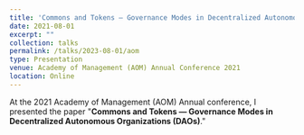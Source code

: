 ```yaml
---
title: 'Commons and Tokens — Governance Modes in Decentralized Autonomous Organizations (DAOs)'
date: 2021-08-01
excerpt: ""
collection: talks
permalink: /talks/2023-08-01/aom
type: Presentation
venue: Academy of Management (AOM) Annual Conference 2021
location: Online
---
```


At the 2021 Academy of Management (AOM) Annual conference, I presented the paper "**Commons and Tokens — Governance Modes in Decentralized Autonomous Organizations (DAOs)**."